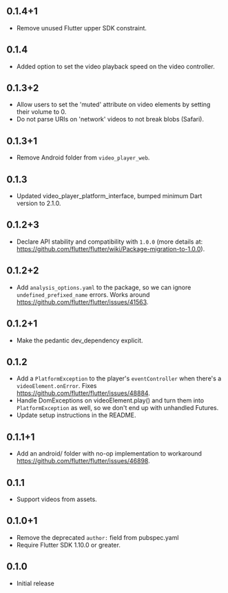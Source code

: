 ## 0.1.4+1

* Remove unused Flutter upper SDK constraint.

## 0.1.4

* Added option to set the video playback speed on the video controller.

## 0.1.3+2

* Allow users to set the 'muted' attribute on video elements by setting their volume to 0.
* Do not parse URIs on 'network' videos to not break blobs (Safari).

## 0.1.3+1

* Remove Android folder from `video_player_web`.

## 0.1.3

* Updated video_player_platform_interface, bumped minimum Dart version to 2.1.0.

## 0.1.2+3

* Declare API stability and compatibility with `1.0.0` (more details at: https://github.com/flutter/flutter/wiki/Package-migration-to-1.0.0).

## 0.1.2+2

* Add `analysis_options.yaml` to the package, so we can ignore `undefined_prefixed_name` errors. Works around https://github.com/flutter/flutter/issues/41563.

## 0.1.2+1

* Make the pedantic dev_dependency explicit.

## 0.1.2

* Add a `PlatformException` to the player's `eventController` when there's a `videoElement.onError`. Fixes https://github.com/flutter/flutter/issues/48884.
* Handle DomExceptions on videoElement.play() and turn them into `PlatformException` as well, so we don't end up with unhandled Futures.
* Update setup instructions in the README.

## 0.1.1+1

* Add an android/ folder with no-op implementation to workaround https://github.com/flutter/flutter/issues/46898.

## 0.1.1

* Support videos from assets.

## 0.1.0+1

* Remove the deprecated `author:` field from pubspec.yaml
* Require Flutter SDK 1.10.0 or greater.

## 0.1.0

* Initial release
